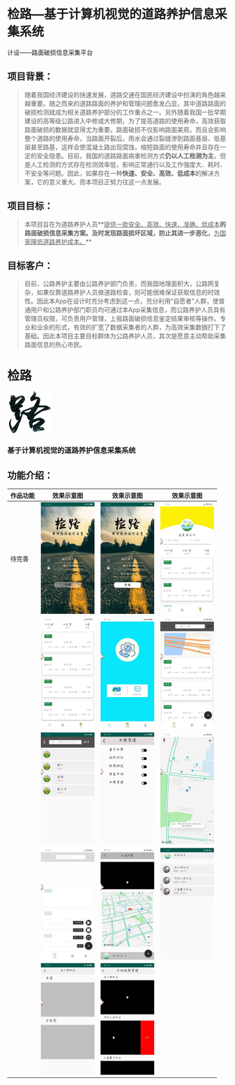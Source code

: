 # 检路—基于计算机视觉的道路养护信息采集系统
计设——路面破损信息采集平台

## 项目背景：

> ​		随着我国经济建设的快速发展，道路交通在国民经济建设中扮演的角色越来越重要。随之而来的道路路面的养护和管理问题愈发凸显，其中道路路面的破损检测就成为相关道路养护部分的工作重点之一。另外随着我国一批早期建设的高等级公路进入中修或大修期，为了提高道路的使用寿命，高效获取路面破损的数据就显得尤为重要。路面破损不仅影响路面美观，而且会影响整个道路的使用寿命，当路面开裂后，雨水会通过裂缝渗到路面基层、低基层甚至路基，这样会使混凝土路出现腐蚀，缩短路面的使用寿命并且存在一定的安全隐患。目前，我国的道路路面病害检测方式**仍以人工检测为主**，但是人工检测的方式存在检测效率低，影响正常通行以及工作强度大、耗时、不安全等问题。因此，如果存在一种**快速、安全、高效、低成本**的解决方案，它的意义重大。而本项目正努力往这一点发展。 

## 项目目标：

> ​		本项目旨在为道路养护人员**<u>提供一款安全、高效、快速、准确、低成本</u>**的路面破损信息采集方案。及时发现路面损坏区域，防止其进一步恶化，**<u>为国家降低道路养护成本。</u>** 

## 目标客户：

> ​		目前，公路养护主要由公路养护部门负责，而我国地理面积大，公路网复杂，如果仅靠道路养护人员做道路检查，则可能很难保证获取信息的时效性。因此本App在设计时充分考虑到这一点，充分利用“自愿者”人群，使普通用户和公路养护部门职员均可通过本App采集信息，而公路养护人员具有管理员权限，可负责用户管理，上报路面破损信息鉴定结果审核等操作。专业和业余的形式，有效的扩宽了数据采集者的人群，为高效采集数据打下了基础。因此本项目主要目标群体为公路养护人员，其次是愿意主动帮助采集路面信息的热心市民。 

# 									检路

​																				<img src="./pictures/LOGO.png" style="zoom: 25%;" />

### 						基于计算机视觉的道路养护信息采集系统



## 功能介绍：



| 作品功能 |                     效果示意图                     |                     效果示意图                     |                     效果示意图                     |
| -------- | :------------------------------------------------: | :------------------------------------------------: | :------------------------------------------------: |
| 待完善   | <img src="./pictures/01.jpg" style="zoom: 25%;" /> | <img src="./pictures/02.jpg" style="zoom: 25%;" /> | <img src="./pictures/03.jpg" style="zoom: 25%;" /> |
|          | <img src="./pictures/04.jpg" style="zoom: 25%;" /> | <img src="./pictures/05.jpg" style="zoom: 25%;" /> | <img src="./pictures/06.jpg" style="zoom: 25%;" /> |
|          | <img src="./pictures/07.jpg" style="zoom: 25%;" /> | <img src="./pictures/08.jpg" style="zoom: 25%;" /> | <img src="./pictures/09.jpg" style="zoom: 25%;" /> |
|          | <img src="./pictures/10.jpg" style="zoom: 25%;" /> | <img src="./pictures/11.jpg" style="zoom: 25%;" /> | <img src="./pictures/12.jpg" style="zoom: 25%;" /> |
|          | <img src="./pictures/13.jpg" style="zoom: 25%;" /> | <img src="./pictures/14.jpg" style="zoom: 25%;" /> |                                                    |

